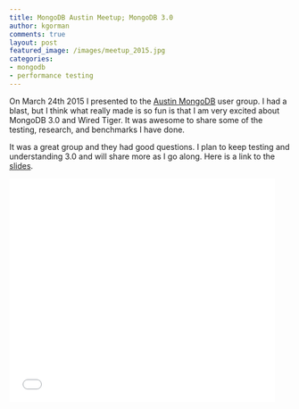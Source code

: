 ```yaml
---
title: MongoDB Austin Meetup; MongoDB 3.0
author: kgorman
comments: true
layout: post
featured_image: /images/meetup_2015.jpg
categories:
- mongodb
- performance testing
---
```


On March 24th 2015 I presented to the [Austin MongoDB](http://www.meetup.com/Austin-MongoDB-User-Group/events/220142628/) user group. I had a blast, but I think what really made is so fun is that I am very excited about MongoDB 3.0 and Wired Tiger. It was awesome to share some of the testing, research, and benchmarks I have done.

<!--more-->

It was a great group and they had good questions. I plan to keep testing and understanding 3.0 and will share more as I go along. Here is a link to the [slides](https://github.com/kgorman/presentations/blob/master/2015/MongoDB3.0_wired_tiger_and_the_era_of_pluggable_storage_engines/MongoDB3.0_wired_tiger_storage_engine.pdf).

<iframe src="//www.slideshare.net/slideshow/embed_code/46586216" width="476" height="400" frameborder="0" marginwidth="0" marginheight="0" scrolling="no"></iframe>
